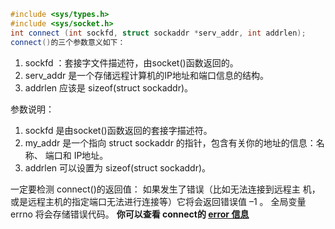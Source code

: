  ```cpp
#include <sys/types.h> 
#include <sys/socket.h>
int connect (int sockfd, struct sockaddr *serv_addr, int addrlen);
connect()的三个参数意义如下：
```
1. sockfd ：套接字文件描述符，由socket()函数返回的。 
2. serv_addr 是一个存储远程计算机的IP地址和端口信息的结构。 
3. addrlen 应该是 sizeof(struct sockaddr)。

参数说明： 
1. sockfd 是由socket()函数返回的套接字描述符。 
2. my_addr 是一个指向 struct sockaddr 的指针，包含有关你的地址的信息：名称、 端口和 IP地址。 
3. addrlen 可以设置为 sizeof(struct sockaddr)。 

一定要检测 connect()的返回值：
如果发生了错误（比如无法连接到远程主 机，或是远程主机的指定端口无法进行连接等）它将会返回错误值 –1 。 
全局变量 errno 将会存储错误代码。 
**你可以查看 connect的  [error 信息](https://blog.csdn.net/xingzhi2014/article/details/14028411)**